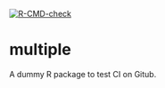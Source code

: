 [![R-CMD-check](https://github.com/EricMarcon/cilab/actions/workflows/check.yml/badge.svg)](https://github.com/EricMarcon/cilab/actions/workflows/check.yml)

# multiple

A dummy R package to test CI on Gitub.
